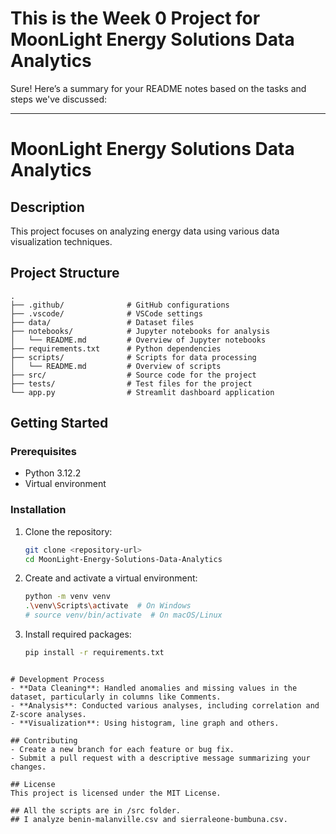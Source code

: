# This is the Week 0 Project for MoonLight Energy Solutions Data Analytics

Sure! Here’s a summary for your README notes based on the tasks and steps we've discussed:

---

# MoonLight Energy Solutions Data Analytics

## Description
This project focuses on analyzing energy data using various data visualization techniques.

## Project Structure
```
.
├── .github/              # GitHub configurations
├── .vscode/              # VSCode settings
├── data/                 # Dataset files
├── notebooks/            # Jupyter notebooks for analysis
│   └── README.md         # Overview of Jupyter notebooks
├── requirements.txt      # Python dependencies
├── scripts/              # Scripts for data processing
│   └── README.md         # Overview of scripts
├── src/                  # Source code for the project
├── tests/                # Test files for the project
└── app.py                # Streamlit dashboard application
```

## Getting Started

### Prerequisites
- Python 3.12.2
- Virtual environment

### Installation
1. Clone the repository:
   ```bash
   git clone <repository-url>
   cd MoonLight-Energy-Solutions-Data-Analytics
   ```

2. Create and activate a virtual environment:
   ```bash
   python -m venv venv
   .\venv\Scripts\activate  # On Windows
   # source venv/bin/activate  # On macOS/Linux
   ```

3. Install required packages:
   ```bash
   pip install -r requirements.txt
   ```
```

# Development Process
- **Data Cleaning**: Handled anomalies and missing values in the dataset, particularly in columns like Comments.
- **Analysis**: Conducted various analyses, including correlation and Z-score analyses.
- **Visualization**: Using histogram, line graph and others.

## Contributing
- Create a new branch for each feature or bug fix.
- Submit a pull request with a descriptive message summarizing your changes.

## License
This project is licensed under the MIT License.

## All the scripts are in /src folder.
## I analyze benin-malanville.csv and sierraleone-bumbuna.csv.